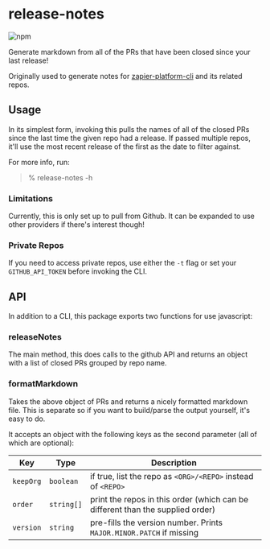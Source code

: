 # release-notes 

![npm](https://img.shields.io/npm/v/release-notes.svg)

Generate markdown from all of the PRs that have been closed since your last release!

Originally used to generate notes for [zapier-platform-cli](https://github.com/zapier/zapier-platform-cli) and its related repos.

## Usage

In its simplest form, invoking this pulls the names of all of the closed PRs since the last time the given repo had a release. If passed multiple repos, it'll use the most recent release of the first as the date to filter against.

For more info, run:

> % release-notes -h

### Limitations

Currently, this is only set up to pull from Github. It can be expanded to use other providers if there's interest though!

### Private Repos

If you need to access private repos, use either the `-t` flag or set your `GITHUB_API_TOKEN` before invoking the CLI.

## API

In addition to a CLI, this package exports two functions for use javascript:

### releaseNotes

The main method, this does calls to the github API and returns an object with a list of closed PRs grouped by repo name.

### formatMarkdown

Takes the above object of PRs and returns a nicely formatted markdown file. This is separate so if you want to build/parse the output yourself, it's easy to do.

It accepts an object with the following keys as the second parameter (all of which are optional):

| Key       | Type       | Description                                                                    |
| --------- | ---------- | ------------------------------------------------------------------------------ |
| `keepOrg` | `boolean`  | if true, list the repo as `<ORG>/<REPO>` instead of `<REPO>`                   |
| `order`   | `string[]` | print the repos in this order (which can be different than the supplied order) |
| `version` | `string`   | pre-fills the version number. Prints `MAJOR.MINOR.PATCH` if missing            |
